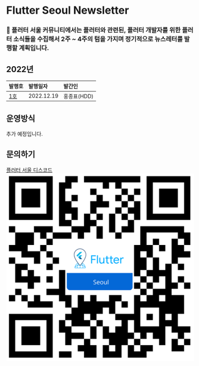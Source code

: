 # Flutter Seoul Newsletter

### 📰 플러터 서울 커뮤니티에서는 **플러터와 관련된, 플러터 개발자를 위한 플러터 소식**들을 수집해서 2주 ~ 4주의 텀을 가지며 정기적으로 뉴스레터를 발행할 계획입니다.
### 

## 2022년

| 발행호                                                                           | 발행일자       | 발간인              |
|:------------------------------------------------------------------------------|:-----------|:-----------------|
| [1호](https://github.com/flutter-korea/newsletter/blob/main/newsletter_1st.md) | 2022.12.19 | 홍종표(HDD)         |



## 운영방식
추가 예정입니다.

## 문의하기
[플러터 서울 디스코드](http://flutter-seoul.com/)
![QR코드](./assets/flutter_seoul_qrcode.png)